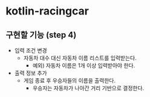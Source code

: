 # kotlin-racingcar

## 구현할 기능 (step 4)
- 입력 조건 변경
    - 자동차 대수 대신 자동차 이름 리스트를 입력받는다.
        - 예외) 자동차 이름은 1개 이상 입력받아야 한다.
- 출력 정보 추가
    - 게임 종료 후 우승자들의 이름을 출력한다.
        - 우승자는 자동차가 나아간 거리 기반으로 결정한다.
